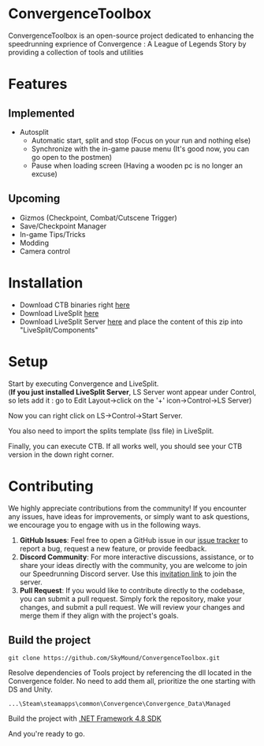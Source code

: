 # ConvergenceToolbox
ConvergenceToolbox is an open-source project dedicated to enhancing the speedrunning exprience of Convergence : A League of Legends Story by providing a collection of tools and utilities

# Features

## Implemented
- Autosplit
    - Automatic start, split and stop (Focus on your run and nothing else)
    - Synchronize with the in-game pause menu (It's good now, you can go open to the postmen)
    - Pause when loading screen (Having a wooden pc is no longer an excuse)

## Upcoming
- Gizmos (Checkpoint, Combat/Cutscene Trigger)
- Save/Checkpoint Manager
- In-game Tips/Tricks
- Modding
- Camera control

# Installation

- Download CTB binaries right [here](https://github.com/SkyMound/ConvergenceToolbox/releases)
- Download LiveSplit [here](https://livesplit.org/downloads/)
- Download LiveSplit Server [here](https://github.com/LiveSplit/LiveSplit.Server/releases) and place the content of this zip into "LiveSplit/Components"


# Setup

Start by executing Convergence and LiveSplit.  
(**If you just installed LiveSplit Server**, LS Server wont appear under Control, so lets add it : go to Edit Layout&rarr;click on the '+' icon&rarr;Control&rarr;LS Server)

Now you can right click on LS&rarr;Control&rarr;Start Server.

You also need to import the splits template (lss file) in LiveSplit.

Finally, you can execute CTB. If all works well, you should see your CTB version in the down right corner.

# Contributing

We highly appreciate contributions from the community! If you encounter any issues, have ideas for improvements, or simply want to ask questions, we encourage you to engage with us in the following ways.
1. **GitHub Issues**: Feel free to open a GitHub issue in our [issue tracker](https://github.com/SkyMound/ConvergenceToolbox/issues) to report a bug, request a new feature, or provide feedback. 
2. **Discord Community**: For more interactive discussions, assistance, or to share your ideas directly with the community, you are welcome to join our Speedrunning Discord server. Use this [invitation link](https://discord.gg/FXame4kQ7h) to join the server.
3. **Pull Request**: If you would like to contribute directly to the codebase, you can submit a pull request. Simply fork the repository, make your changes, and submit a pull request. We will review your changes and merge them if they align with the project's goals.

## Build the project

```
git clone https://github.com/SkyMound/ConvergenceToolbox.git
```

Resolve dependencies of Tools project by referencing the dll located in the Convergence folder. No need to add them all, prioritize the one starting with DS and Unity.

```
...\Steam\steamapps\common\Convergence\Convergence_Data\Managed
```

Build the project with [.NET Framework 4.8 SDK](https://dotnet.microsoft.com/en-us/download/dotnet-framework/net48)

And you're ready to go.